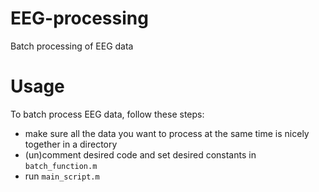 EEG-processing
==============
Batch processing of EEG data

Usage
=====
To batch process EEG data, follow these steps:

 - make sure all the data you want to process at the same time is nicely together in a directory
 - (un)comment desired code and set desired constants in `batch_function.m`
 - run `main_script.m`
